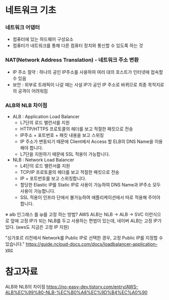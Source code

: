 # 네트워크 기초

### 네트워크 어댑터
- 컴퓨터에 있는 하드웨어 구성요소
- 컴퓨터가 네트워크를 통해 다른 컴퓨터 장치와 통신할 수 있도록 하는 것

### NAT(Network Address Translation) - 네트워크 주소 변환
- IP 주소 절약 : 하나의 공인 IP주소를 사용하여 여러 대의 호스트가 인터넷에 접속할 수 있음
- 보안 : 외부로 트래픽이 나갈 때는 사설 IP가 공인 IP 주소로 바뀌므로 최종 목적지로의 공격이 어려워짐

### ALB와 NLB 차이점
- ALB : Application Load Balancer
    - L7단의 로드 밸런서를 지원
    - HTTP/HTTPS 프로토콜의 헤더를 보고 적절한 패킷으로 전송 
    - IP주소 + 포트번호 + 패킷 내용을 보고 스위칭
    - IP 주소가 변동되기 때문에 Client에서 Access 할 ELB의 DNS Name을 이용해야 합니다.
    - L7단을 지원하기 때문에 SSL 적용이 가능합니다.
- NLB : Network Load Balancer
    - L4단의 로드 밸런서를 지원
    - TCP/IP 프로토콜의 헤더를 보고 적절한 패킷으로 전송
    - IP + 포트번호를 보고 스위칭합니다.
    - 할당한 Elastic IP를 Static IP로 사용이 가능하여 DNS Name과 IP주소 모두 사용이 가능합니다.
    - SSL 적용이 인프라 단에서 불가능하여 애플리케이션에서 따로 적용해 주어야 합니다.

※ alb 인그레스 를 ip를 고정 하는 방법?
AWS ALB는 NLB -> ALB -> SVC 이런식으로 앞에 고정 IP가 되는 NLB를 두고 사용하는 편법이 있는데, 네이버 ALB는 고정 IP가 있다. (aws도 지금은 고정 IP 지원)

"싱가포르 리전에서 Network를 Public IP로 선택한 경우, 고정 Public IP를 지정할 수 있습니다."
https://guide.ncloud-docs.com/docs/loadbalancer-application-vpc

# 참고자료
ALB와 NLB의 차이점 https://no-easy-dev.tistory.com/entry/AWS-ALB%EC%99%80-NLB-%EC%B0%A8%EC%9D%B4%EC%A0%90